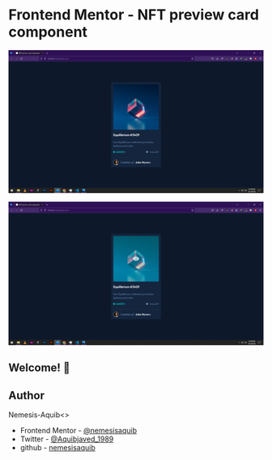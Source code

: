 # Frontend Mentor - NFT preview card component

![Design preview for the NFT preview card component coding challenge](./design/desktop-preview.png)


![Design hover preview for the NFT preview card component coding challenge](./design/active-states.png)

## Welcome! 👋


## Author
 Nemesis-Aquib<>

 
- Frontend Mentor - [@nemesisaquib](https://www.frontendmentor.io/profile/nemesisaquib)
- Twitter - [@Aquibjaved_1989](https://twitter.com/Aquibjaved_1989)
- github - [nemesisaquib](https://github.com/nemesisaquib)